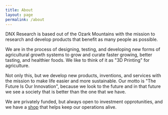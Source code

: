 ```yaml
---
title: About
layout: page
permalink: /about
---
```


DNX Research is based out of the Ozark Mountains with the mission to research and develop products that benefit as many
people as possible.

We are in the process of designing, testing, and developing new forms of agricultural growth systems to grow and curate
faster growing, better tasting, and healthier foods. We like to think of it as "3D Printing" for agriculture.

Not only this, but we develop new products, inventions, and services with the mission to make life easier and more sustainable. Our motto is "The Future Is Our Innovation", because we look to the future and in that future we see a society that is better than the one that we have. 

We are privately funded, but always open to investment opprotunities, and we have a <a href="/shop">shop</a> that helps keep our operations alive. 